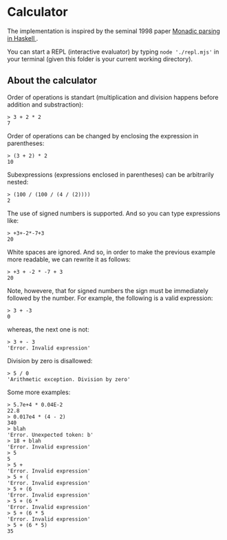 # Calculator
The implementation is inspired by the seminal 1998 paper [Monadic parsing in Haskell
](https://www.cs.tufts.edu/comp/150FP/archive/graham-hutton/monadic-parsing-jfp.pdf).

You can start a REPL (interactive evaluator) by typing `node './repl.mjs'` in your terminal (given this folder is your current working directory).

## About the calculator

Order of operations is standart (multiplication and division happens before addition and substraction):
```
> 3 + 2 * 2
7
```
Order of operations can be changed by enclosing the expression in parentheses:
```
> (3 + 2) * 2
10
```
Subexpressions (expressions enclosed in parentheses) can be arbitrarily nested: 
```
> (100 / (100 / (4 / (2))))
2
```
The use of signed numbers is supported. And so you can type expressions like:
```
> +3+-2*-7+3
20
```
White spaces are ignored. And so, in order to make the previous example more readable, we can rewrite it as follows:
```
> +3 + -2 * -7 + 3
20
```
Note, howevere, that for signed numbers the sign must be immediately followed by the number. For example, the following is a valid expression:
```
> 3 + -3
0
```
whereas, the next one is not:
```
> 3 + - 3
'Error. Invalid expression'
```
Division by zero is disallowed: 
```
> 5 / 0
'Arithmetic exception. Division by zero'
```

Some more examples:
```
> 5.7e+4 * 0.04E-2
22.8
> 0.017e4 * (4 - 2)
340
> blah
'Error. Unexpected token: b'
> 18 + blah
'Error. Invalid expression'
> 5
5
> 5 + 
'Error. Invalid expression'
> 5 + (
'Error. Invalid expression'
> 5 + (6
'Error. Invalid expression'
> 5 + (6 *
'Error. Invalid expression'
> 5 + (6 * 5
'Error. Invalid expression'
> 5 + (6 * 5)
35
```